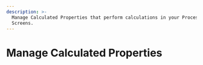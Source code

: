 ```yaml
---
description: >-
  Manage Calculated Properties that perform calculations in your ProcessMaker
  Screens.
---
```


# Manage Calculated Properties


